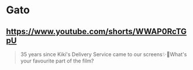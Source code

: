 # Gato

## https://www.youtube.com/shorts/WWAP0RcTGpU

> 35 years since Kiki's Delivery Service came to our screens✨🧹What's your favourite part of the film?
